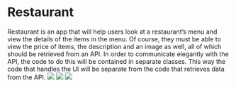 # Restaurant

Restaurant is an app that will help users look at a restaurant’s menu and view the details of the items in the menu. Of course, they must be able to view the price of items, the description and an image as well, all of which should be retrieved from an API. In order to communicate elegantly with the API, the code to do this will be contained in separate classes. This way the code that handles the UI will be separate from the code that retrieves data from the API.
![](https://github.com/Huikie/Restaurant/blob/master/doc/categories.png")
![](https://github.com/Huikie/Restaurant/blob/master/doc/menuitems.png")
![](https://github.com/Huikie/Restaurant/blob/master/doc/single_menuitem.png")

